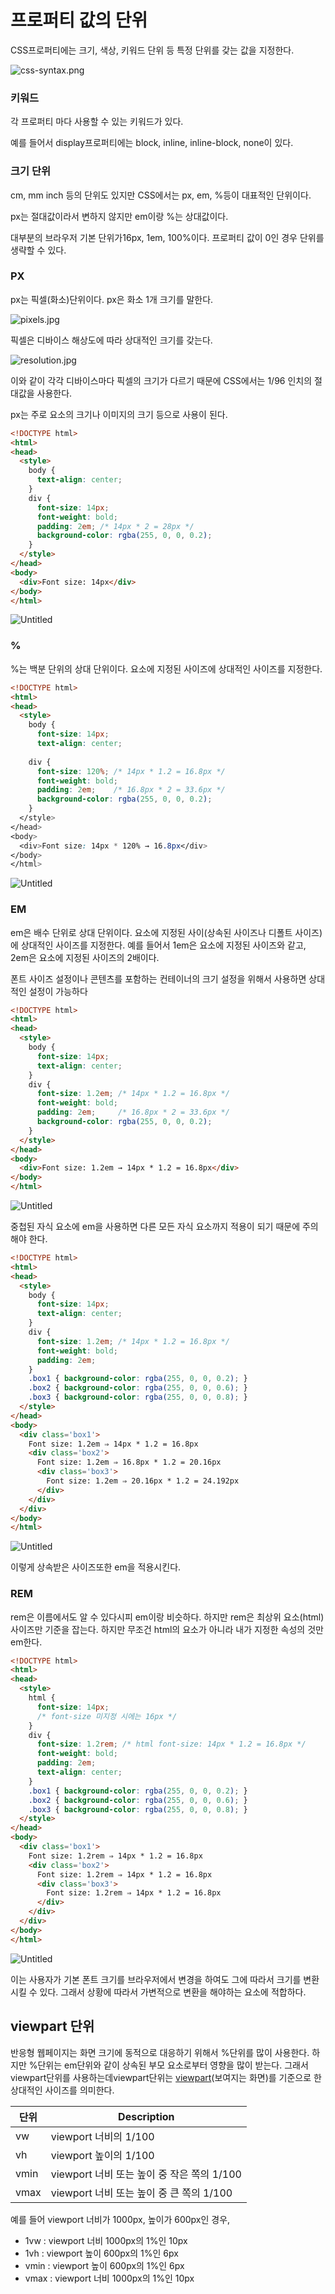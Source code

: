 # 프로퍼티 값의 단위

CSS프로퍼티에는 크기, 색상, 키워드 단위 등 특정 단위를 갖는 값을 지정한다.

![css-syntax.png](%E1%84%91%E1%85%B3%E1%84%85%E1%85%A9%E1%84%91%E1%85%A5%E1%84%90%E1%85%B5%20%E1%84%80%E1%85%A1%E1%86%B9%E1%84%8B%E1%85%B4%20%E1%84%83%E1%85%A1%E1%86%AB%E1%84%8B%E1%85%B1%205cc24b33bf564abab08349876a80968a/css-syntax.png)

### 키워드

각 프로퍼티  마다 사용할 수 있는 키워드가 있다.

예를 들어서 display프로퍼티에는 block, inline, inline-block, none이 있다.

### 크기 단위

cm, mm inch 등의 단위도 있지만 CSS에서는 px, em, %등이 대표적인 단위이다.

px는 절대값이라서 변하지 않지만 em이랑 %는 상대값이다.

대부분의 브라우저 기본 단위가16px, 1em, 100%이다. 프로퍼티 값이 0인 경우 단위를 생략할 수 있다.

### PX

px는 픽셀(화소)단위이다. px은 화소 1개 크기를 말한다.

![pixels.jpg](%E1%84%91%E1%85%B3%E1%84%85%E1%85%A9%E1%84%91%E1%85%A5%E1%84%90%E1%85%B5%20%E1%84%80%E1%85%A1%E1%86%B9%E1%84%8B%E1%85%B4%20%E1%84%83%E1%85%A1%E1%86%AB%E1%84%8B%E1%85%B1%205cc24b33bf564abab08349876a80968a/pixels.jpg)

픽셀은 디바이스 해상도에 따라 상대적인 크기를 갖는다.

![resolution.jpg](%E1%84%91%E1%85%B3%E1%84%85%E1%85%A9%E1%84%91%E1%85%A5%E1%84%90%E1%85%B5%20%E1%84%80%E1%85%A1%E1%86%B9%E1%84%8B%E1%85%B4%20%E1%84%83%E1%85%A1%E1%86%AB%E1%84%8B%E1%85%B1%205cc24b33bf564abab08349876a80968a/resolution.jpg)

이와 같이 각각 디바이스마다 픽셀의 크기가 다르기 때문에 CSS에서는 1/96 인치의 절대값을 사용한다.

px는 주로 요소의 크기나 이미지의 크기 등으로 사용이 된다.

```html
<!DOCTYPE html>
<html>
<head>
  <style>
    body {
      text-align: center;
    }
    div {
      font-size: 14px;
      font-weight: bold;
      padding: 2em; /* 14px * 2 = 28px */
      background-color: rgba(255, 0, 0, 0.2);
    }
  </style>
</head>
<body>
  <div>Font size: 14px</div>
</body>
</html>
```

![Untitled](%E1%84%91%E1%85%B3%E1%84%85%E1%85%A9%E1%84%91%E1%85%A5%E1%84%90%E1%85%B5%20%E1%84%80%E1%85%A1%E1%86%B9%E1%84%8B%E1%85%B4%20%E1%84%83%E1%85%A1%E1%86%AB%E1%84%8B%E1%85%B1%205cc24b33bf564abab08349876a80968a/Untitled.png)

### %

%는 백분 단위의 상대 단위이다. 요소에 지정된 사이즈에 상대적인 사이즈를 지정한다.

```html
<!DOCTYPE html>
<html>
<head>
  <style>
    body {
      font-size: 14px;
      text-align: center;
    
    div {
      font-size: 120%; /* 14px * 1.2 = 16.8px */
      font-weight: bold;
      padding: 2em;    /* 16.8px * 2 = 33.6px */
      background-color: rgba(255, 0, 0, 0.2);
    }
  </style>
</head>
<body>
  <div>Font size: 14px * 120% → 16.8px</div>
</body>
</html>
```

![Untitled](%E1%84%91%E1%85%B3%E1%84%85%E1%85%A9%E1%84%91%E1%85%A5%E1%84%90%E1%85%B5%20%E1%84%80%E1%85%A1%E1%86%B9%E1%84%8B%E1%85%B4%20%E1%84%83%E1%85%A1%E1%86%AB%E1%84%8B%E1%85%B1%205cc24b33bf564abab08349876a80968a/Untitled%201.png)

### EM

em은 배수 단위로 상대 단위이다. 요소에 지정된 사이(상속된 사이즈나 디폴트 사이즈)에 상대적인 사이즈를 지정한다. 예를 들어서 1em은 요소에 지정된 사이즈와 같고, 2em은 요소에 지정된 사이즈의 2배이다.

폰트 사이즈 설정이나 콘텐츠를 포함하는 컨테이너의 크기 설정을 위해서 사용하면 상대적인 설정이 가능하다

```html
<!DOCTYPE html>
<html>
<head>
  <style>
    body {
      font-size: 14px;
      text-align: center;
    }
    div {
      font-size: 1.2em; /* 14px * 1.2 = 16.8px */
      font-weight: bold;
      padding: 2em;     /* 16.8px * 2 = 33.6px */
      background-color: rgba(255, 0, 0, 0.2);
    }
  </style>
</head>
<body>
  <div>Font size: 1.2em → 14px * 1.2 = 16.8px</div>
</body>
</html>
```

![Untitled](%E1%84%91%E1%85%B3%E1%84%85%E1%85%A9%E1%84%91%E1%85%A5%E1%84%90%E1%85%B5%20%E1%84%80%E1%85%A1%E1%86%B9%E1%84%8B%E1%85%B4%20%E1%84%83%E1%85%A1%E1%86%AB%E1%84%8B%E1%85%B1%205cc24b33bf564abab08349876a80968a/Untitled%202.png)

중첩된 자식 요소에 em을 사용하면 다른 모든 자식 요소까지 적용이 되기 때문에 주의해야 한다.

```html
<!DOCTYPE html>
<html>
<head>
  <style>
    body {
      font-size: 14px;
      text-align: center;
    }
    div {
      font-size: 1.2em; /* 14px * 1.2 = 16.8px */
      font-weight: bold;
      padding: 2em;
    }
    .box1 { background-color: rgba(255, 0, 0, 0.2); }
    .box2 { background-color: rgba(255, 0, 0, 0.6); }
    .box3 { background-color: rgba(255, 0, 0, 0.8); }
  </style>
</head>
<body>
  <div class='box1'>
    Font size: 1.2em ⇒ 14px * 1.2 = 16.8px
    <div class='box2'>
      Font size: 1.2em ⇒ 16.8px * 1.2 = 20.16px
      <div class='box3'>
        Font size: 1.2em ⇒ 20.16px * 1.2 = 24.192px
      </div>
    </div>
  </div>
</body>
</html>
```

![Untitled](%E1%84%91%E1%85%B3%E1%84%85%E1%85%A9%E1%84%91%E1%85%A5%E1%84%90%E1%85%B5%20%E1%84%80%E1%85%A1%E1%86%B9%E1%84%8B%E1%85%B4%20%E1%84%83%E1%85%A1%E1%86%AB%E1%84%8B%E1%85%B1%205cc24b33bf564abab08349876a80968a/Untitled%203.png)

이렇게 상속받은 사이즈또한 em을 적용시킨다.

### REM

rem은 이름에서도 알 수 있다시피 em이랑 비슷하다. 하지만 rem은 최상위 요소(html)사이즈만 기준을 잡는다.  하지만 무조건 html의 요소가 아니라 내가 지정한 속성의 것만 em한다.

```html
<!DOCTYPE html>
<html>
<head>
  <style>
    html {
      font-size: 14px;
      /* font-size 미지정 시에는 16px */
    }
    div {
      font-size: 1.2rem; /* html font-size: 14px * 1.2 = 16.8px */
      font-weight: bold;
      padding: 2em;
      text-align: center;
    }
    .box1 { background-color: rgba(255, 0, 0, 0.2); }
    .box2 { background-color: rgba(255, 0, 0, 0.6); }
    .box3 { background-color: rgba(255, 0, 0, 0.8); }
  </style>
</head>
<body>
  <div class='box1'>
    Font size: 1.2rem ⇒ 14px * 1.2 = 16.8px
    <div class='box2'>
      Font size: 1.2rem ⇒ 14px * 1.2 = 16.8px
      <div class='box3'>
        Font size: 1.2rem ⇒ 14px * 1.2 = 16.8px
      </div>
    </div>
  </div>
</body>
</html>
```

![Untitled](%E1%84%91%E1%85%B3%E1%84%85%E1%85%A9%E1%84%91%E1%85%A5%E1%84%90%E1%85%B5%20%E1%84%80%E1%85%A1%E1%86%B9%E1%84%8B%E1%85%B4%20%E1%84%83%E1%85%A1%E1%86%AB%E1%84%8B%E1%85%B1%205cc24b33bf564abab08349876a80968a/Untitled%204.png)

이는 사용자가 기본 폰트 크기를 브라우저에서 변경을 하여도 그에 따라서 크기를 변환 시킬 수 있다. 그래서 상황에 따라서 가변적으로 변환을 해야하는 요소에 적합하다.

## viewpart 단위

반응형 웹페이지는 화면 크기에 동적으로 대응하기 위해서 %단위를 많이 사용한다. 하지만 %단위는 em단위와 같이 상속된 부모 요소로부터 영향을 많이 받는다. 그래서 viewpart단위를 사용하는데viewpart단위는 [viewpart](https://poiemaweb.com/css3-responsive-web-design#viewport-meta-tag)(보여지는 화면)를 기준으로 한 상대적인 사이즈를 의미한다.

| 단위 | Description |
| --- | --- |
| vw | viewport 너비의 1/100 |
| vh | viewport 높이의 1/100 |
| vmin | viewport 너비 또는 높이 중 작은 쪽의 1/100 |
| vmax | viewport 너비 또는 높이 중 큰 쪽의 1/100 |

예를 들어 viewport 너비가 1000px, 높이가 600px인 경우,

- 1vw : viewport 너비 1000px의 1%인 10px
- 1vh : viewport 높이 600px의 1%인 6px
- vmin : viewport 높이 600px의 1%인 6px
- vmax : viewport 너비 1000px의 1%인 10px